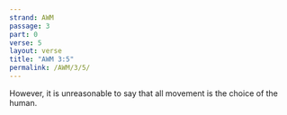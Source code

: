 ```yaml
---
strand: AWM
passage: 3
part: 0
verse: 5
layout: verse
title: "AWM 3:5"
permalink: /AWM/3/5/
---
```

However, it is unreasonable to say that all movement is the choice of the human.
